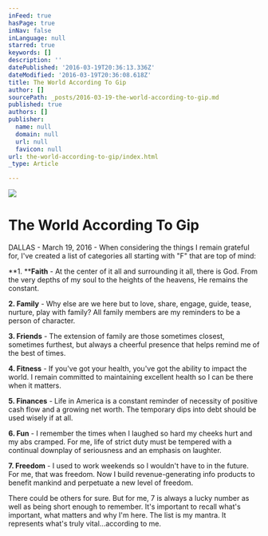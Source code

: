 ```yaml
---
inFeed: true
hasPage: true
inNav: false
inLanguage: null
starred: true
keywords: []
description: ''
datePublished: '2016-03-19T20:36:13.336Z'
dateModified: '2016-03-19T20:36:08.618Z'
title: The World According To Gip
author: []
sourcePath: _posts/2016-03-19-the-world-according-to-gip.md
published: true
authors: []
publisher:
  name: null
  domain: null
  url: null
  favicon: null
url: the-world-according-to-gip/index.html
_type: Article

---
```

![](https://the-grid-user-content.s3-us-west-2.amazonaws.com/d998e878-63c4-471a-a255-8f27e1cb3e69.jpg)

# The World According To Gip

DALLAS - March 19, 2016 - When considering the things I remain grateful for, I've created a list of categories all starting with "F" that are top of mind:

**1\. ****Faith** - At the center of it all and surrounding it all, there is God. From the very depths of my soul to the heights of the heavens, He remains the constant.

**2\. Family** - Why else are we here but to love, share, engage, guide, tease, nurture, play with family? All family members are my reminders to be a person of character.

**3\. Friends** - The extension of family are those sometimes closest, sometimes furthest, but always a cheerful presence that helps remind me of the best of times.

**4\. Fitness** - If you've got your health, you've got the ability to impact the world. I remain committed to maintaining excellent health so I can be there when it matters.

**5\. Finances** - Life in America is a constant reminder of necessity of positive cash flow and a growing net worth. The temporary dips into debt should be used wisely if at all.

**6\. Fun** - I remember the times when I laughed so hard my cheeks hurt and my abs cramped. For me, life of strict duty must be tempered with a continual downplay of seriousness and an emphasis on laughter.

**7\. Freedom** - I used to work weekends so I wouldn't have to in the future. For me, that was freedom. Now I build revenue-generating info products to benefit mankind and perpetuate a new level of freedom.

There could be others for sure. But for me, 7 is always a lucky number as well as being short enough to remember. It's important to recall what's important, what matters and why I'm here. The list is my mantra. It represents what's truly vital...according to me.